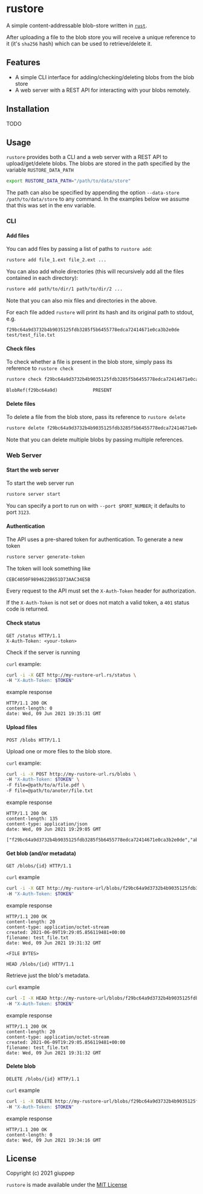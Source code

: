 # rustore
A simple content-addressable blob-store written in [`rust`](https://www.rust-lang.org/).

After uploading a file to the blob store you will receive a unique reference to it (it's
`sha256` hash) which can be used to retrieve/delete it.
## Features

- A simple CLI interface for adding/checking/deleting blobs from the blob store
- A web server with a REST API for interacting with your blobs remotely.
## Installation

TODO
## Usage

`rustore` provides both a CLI and a web server with a REST API to upload/get/delete blobs.
The blobs are stored in the path specified by the variable `RUSTORE_DATA_PATH`

```bash
export RUSTORE_DATA_PATH="/path/to/data/store"
```

The path can also be specified by appending the option `--data-store /path/to/data/store`
to any command. In the examples below we assume that this was set in the env variable.
### CLI
#### Add files
You can add files by passing a list of paths to `rustore add`:
```bash
rustore add file_1.ext file_2.ext ...
```

You can also add whole directories (this will recursively add all the files contained in
each directory):
```bash
rustore add path/to/dir/1 path/to/dir/2 ...
```

Note that you can also mix files and directories in the above.

For each file added `rustore` will print its hash and its original path to stdout, e.g.
```text
f29bc64a9d3732b4b9035125fdb3285f5b6455778edca72414671e0ca3b2e0de        test/test_file.txt
```
#### Check files
To check whether a file is present in the blob store, simply pass its reference to `rustore check`
```bash
rustore check f29bc64a9d3732b4b9035125fdb3285f5b6455778edca72414671e0ca3b2e0de
```

```text
BlobRef(f29bc64a9d)             PRESENT
```
#### Delete files
To delete a file from the blob store, pass its reference to `rustore delete`
```bash
rustore delete f29bc64a9d3732b4b9035125fdb3285f5b6455778edca72414671e0ca3b2e0de
```
Note that you can delete multiple blobs by passing multiple references.

### Web Server

#### Start the web server
To start the web server run
```bash
rustore server start
```
You can specify a port to run on with `--port $PORT_NUMBER`; it defaults to port `3123`.


#### Authentication

The API uses a pre-shared token for authentication. To generate a new token
```bash
rustore server generate-token
```

The token will look something like
```
CEBC4050F9894622B651D73AAC34E5B
```

Every request to the API must set the `X-Auth-Token` header for authorization.

If the `X-Auth-Token` is not set or does not match a valid token, a `401` status code is
returned.
#### Check status
```http
GET /status HTTP/1.1
X-Auth-Token: <your-token>
```
Check if the server is running

`curl` example:

```bash
curl -i -X GET http://my-rustore-url.rs/status \
-H "X-Auth-Token: $TOKEN"
```

example response

```http
HTTP/1.1 200 OK
content-length: 0
date: Wed, 09 Jun 2021 19:35:31 GMT
```

#### Upload files

```http
POST /blobs HTTP/1.1
```

Upload one or more files to the blob store.

`curl` example:

```bash
curl -i -X POST http://my-rustore-url.rs/blobs \
-H "X-Auth-Token: $TOKEN" \
-F file=@path/to/a/file.pdf \
-F file=@path/to/anoter/file.txt
```

example response

```http
HTTP/1.1 200 OK
content-length: 135
content-type: application/json
date: Wed, 09 Jun 2021 19:29:05 GMT

["f29bc64a9d3732b4b9035125fdb3285f5b6455778edca72414671e0ca3b2e0de","abe9fcbe841523a897016e7cd17e979a451ea581aece3ed4126cebc871e5206a"]%
```

#### Get blob (and/or metadata)

```http
GET /blobs/{id} HTTP/1.1
```

`curl` example

```bash
curl -i -X GET http://my-rustore-url/blobs/f29bc64a9d3732b4b9035125fdb3285f5b6455778edca72414671e0ca3b2e0de \
-H "X-Auth-Token: $TOKEN"
```

example response

```http
HTTP/1.1 200 OK
content-length: 20
content-type: application/octet-stream
created: 2021-06-09T19:29:05.856119481+00:00
filename: test_file.txt
date: Wed, 09 Jun 2021 19:31:32 GMT

<FILE BYTES>
```

```http
HEAD /blobs/{id} HTTP/1.1
```

Retrieve just the blob's metadata.

`curl` example

```bash
curl -I -X HEAD http://my-rustore-url/blobs/f29bc64a9d3732b4b9035125fdb3285f5b6455778edca72414671e0ca3b2e0de \
-H "X-Auth-Token: $TOKEN"
```

example response

```http
HTTP/1.1 200 OK
content-length: 20
content-type: application/octet-stream
created: 2021-06-09T19:29:05.856119481+00:00
filename: test_file.txt
date: Wed, 09 Jun 2021 19:31:32 GMT
```

#### Delete blob

```http
DELETE /blobs/{id} HTTP/1.1
```

`curl` example

```bash
curl -i -X DELETE http://my-rustore-url/blobs/f29bc64a9d3732b4b9035125fdb3285f5b6455778edca72414671e0ca3b2e0de \
-H "X-Auth-Token: $TOKEN"
```

example response

```http
HTTP/1.1 200 OK
content-length: 0
date: Wed, 09 Jun 2021 19:34:16 GMT
```

## License

Copyright (c) 2021 giuppep

`rustore` is made available under the [MIT License](LICENSE)